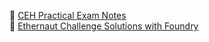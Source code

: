 📝 [CEH Practical Exam Notes](https://dt13.notion.site/CEH-Practical-Exam-Notes-118bf64d11f780c196a0e295a82da6d6?pvs=4)  
📝 [Ethernaut Challenge Solutions with Foundry](https://github.com/0xD13/Ethernaut-Challenge-Solutions-with-Foundry)
<!--
## Hi there 👋
- 🌱 I’m currently learning ...
**0xD13/0xD13** is a ✨ _special_ ✨ repository because its `README.md` (this file) appears on your GitHub profile.

Here are some ideas to get you started:

- 🔭 I’m currently working on ...
- 🌱 I’m currently learning ...
- 👯 I’m looking to collaborate on ...
- 🤔 I’m looking for help with ...
- 💬 Ask me about ...
- 📫 How to reach me: ...
- 😄 Pronouns: ...
- ⚡ Fun fact: ...
-->
